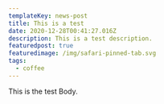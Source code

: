 ```yaml
---
templateKey: news-post
title: This is a test
date: 2020-12-28T00:41:27.016Z
description: This is a test description.
featuredpost: true
featuredimage: /img/safari-pinned-tab.svg
tags:
  - coffee
---
```

This is the test Body.